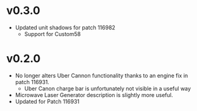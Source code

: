 # v0.3.0
- Updated unit shadows for patch 116982
  - Support for Custom58

# v0.2.0

- No longer alters Uber Cannon functionality thanks to an engine fix in patch 116931.
  - Uber Canon charge bar is unfortunately not visible in a useful way
- Microwave Laser Generator description is slightly more useful.
- Updated for Patch 116931